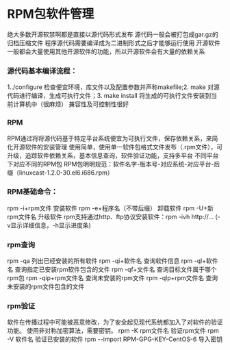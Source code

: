 # RPM包软件管理
绝大多数开源软禁啊都是直接以源代码形式发布
源代码一般会被打包成gar.gz的归档压缩文件
程序源代码需要编译成为二进制形式之后才能够运行使用
开源软件一般都会大量使用其他开源软件的功能，所以开源软件会有大量的依赖关系
### 源代码基本编译流程：
1../configure 检查便宜环境，库文件以及配置参数并声称makefile;2. make 对源代码进行编译，生成可执行文件；3. make install 将生成的可执行文件安装到当前计算机中（很麻烦）
兼容性及可控制性很好
### RPM
RPM通过将将源代码基于特定平台系统便宜为可执行文件，保存依赖关系，来简化开源软件的安装管理
使用简单，使用单一软件包格式文件发布（.rpm文件），可升级，追踪软件依赖关系，基本信息查询，软件验证功能，支持多平台
不同平台下对应不同的RPM包
RPM包明明规范：软件名字-版本号-对应系统-对应平台-后缀（linuxcast-1.2.0-30.el6.i686.rpm）
### RPM基础命令：
rpm -i+rpm文件 安装软件
rpm -e+程序名（不带后缀） 卸载软件
rpm -U+新rpm文件名 升级软件
rpm支持通过http、ftp协议安装软件：rpm -ivh http://...
(-v显示详细信息，-h显示进度条)
### rpm查询
rpm -qa 列出已经安装的所有软件
rpm -qi+软件名 查询软件信息
rpm -ql+软件名 查询指定已安装rpm软件包含的文件
rpm -qf+文件名 查询目标文件属于哪个rpm包
rpm -qip+rpm文件名 查询未安装的rpm文件
rpm -qlp+rpm文件名 查询未安装的rpm文件包含的文件
### rpm验证
软件在传播过程中可能被恶意修改，为了安全起见现代系统都加入了对软件的验证功能。
使用非对称加密算法，需要密钥。
rpm -K rpm文件名 验证rpm文件
rpm -V 软件名 验证已安装的软件
rpm --import RPM-GPG-KEY-CentOS-6 导入密钥